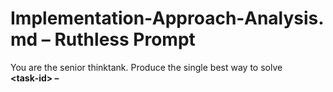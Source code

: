 # Implementation‑Approach‑Analysis.md – Ruthless Prompt

You are the senior thinktank. Produce the single best way to solve **<task‑id> – <title>**. Kill weak options.

---

## 1 Draft Up to Three Options
For each option:

| Section | Verdict | Comment |
|---------|---------|----------|
| Simplicity | ✔ / ✖ | … |
| Modularity | ✔ / ✖ | … |
| Testability | ✔ / ✖ | … |
| Coding Standards | ✔ / ✖ | … |
| Docs Approach | ✔ / ✖ | … |

- **Summary:** one line.
- **Steps:** 3‑8 bullet implementation outline.
- **Pros / Cons:** focus on maintainability, complexity, performance.
- **Risks:** list with `critical / high / medium / low` tags + mitigations.

---

## 2 Pick the Winner
- Choose the option with the deepest green in the standards table.
- Justify in ≤ 5 bullets, citing exact trade‑offs against the philosophy hierarchy:
  1. Simplicity
  2. Modularity + strict separation
  3. Testability (minimal mocking)
  4. Coding standards
  5. Documentation approach

---

## 3 Output Specification
Return **only** the markdown below (no extra chatter):

```
## Chosen Approach
<one‑liner>

## Rationale
- bullet…
- bullet…

## Build Steps
1. …
2. …
```

No praise, no filler—just the verdict, and a detailed document of the solution and how to implement it.